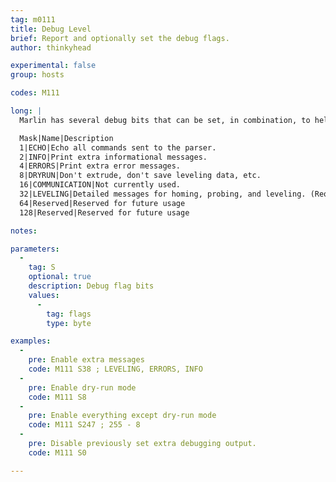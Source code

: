 ```yaml
---
tag: m0111
title: Debug Level
brief: Report and optionally set the debug flags.
author: thinkyhead

experimental: false
group: hosts

codes: M111

long: |
  Marlin has several debug bits that can be set, in combination, to help configure, troubleshoot, and debug the firmware. Add up the debug bits you need:

  Mask|Name|Description
  1|ECHO|Echo all commands sent to the parser.
  2|INFO|Print extra informational messages.
  4|ERRORS|Print extra error messages.
  8|DRYRUN|Don't extrude, don't save leveling data, etc.
  16|COMMUNICATION|Not currently used.
  32|LEVELING|Detailed messages for homing, probing, and leveling. (Requires `DEBUG_LEVELING_FEATURE`.)
  64|Reserved|Reserved for future usage
  128|Reserved|Reserved for future usage

notes:

parameters:
  -
    tag: S
    optional: true
    description: Debug flag bits
    values:
      -
        tag: flags
        type: byte

examples:
  -
    pre: Enable extra messages
    code: M111 S38 ; LEVELING, ERRORS, INFO
  -
    pre: Enable dry-run mode
    code: M111 S8
  -
    pre: Enable everything except dry-run mode
    code: M111 S247 ; 255 - 8
  -
    pre: Disable previously set extra debugging output.
    code: M111 S0

---
```


